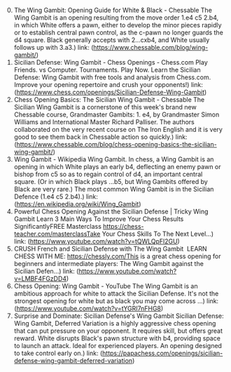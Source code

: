 ---
---
0. The Wing Gambit: Opening Guide for White & Black - Chessable
The Wing Gambit is an opening resulting from the move order 1.e4 c5 2.b4, in which White offers a pawn, either to develop the minor pieces rapidly or to establish central pawn control, as the c-pawn no longer guards the d4 square. Black generally accepts with 2…cxb4, and White usually follows up with 3.a3.)
link: (https://www.chessable.com/blog/wing-gambit/)
1. Sicilian Defense: Wing Gambit - Chess Openings - Chess.com
Play Friends. vs Computer. Tournaments. Play Now. Learn the Sicilian Defense: Wing Gambit with free tools and analysis from Chess.com. Improve your opening repertoire and crush your opponents!)
link: (https://www.chess.com/openings/Sicilian-Defense-Wing-Gambit)
2. Chess Opening Basics: The Sicilian Wing Gambit - Chessable
The Sicilian Wing Gambit is a cornerstone of this week's brand new Chessable course, Grandmaster Gambits: 1. e4, by Grandmaster Simon Williams and International Master Richard Palliser. The authors collaborated on the very recent course on The Iron English and it is very good to see them back in Chessable action so quickly.)
link: (https://www.chessable.com/blog/chess-opening-basics-the-sicilian-wing-gambit/)
3. Wing Gambit - Wikipedia
Wing Gambit. In chess, a Wing Gambit is an opening in which White plays an early b4, deflecting an enemy pawn or bishop from c5 so as to regain control of d4, an important central square. (Or in which Black plays ...b5, but Wing Gambits offered by Black are very rare.) The most common Wing Gambit is in the Sicilian Defence (1.e4 c5 2.b4).)
link: (https://en.wikipedia.org/wiki/Wing_Gambit)
4. Powerful Chess Opening Against the Sicilian Defense | Tricky Wing Gambit
Learn 3 Main Ways To Improve Your Chess Results SignificantlyFREE Masterclass https://chess-teacher.com/masterclassTake Your Chess Skills To The Next Level...)
link: (https://www.youtube.com/watch?v=tQWLQpFl2GU)
5. CRUSH French and Sicilian Defense with The Wing Gambit
️ LEARN CHESS WITH ME: https://chessly.com/This is a great chess opening for beginners and intermediate players: The Wing Gambit against the Sicilian Defen...)
link: (https://www.youtube.com/watch?v=LMBF4FGzDD4)
6. Chess Opening: Wing Gambit - YouTube
The Wing Gambit is an ambitious approach for white to attack the Sicilian Defense. It's not the strongest opening for white but as black you may come across ...)
link: (https://www.youtube.com/watch?v=tYGRI7nFHG8)
7. Surprise and Dominate: Sicilian Defense's Wing Gambit
Sicilian Defense: Wing Gambit, Deferred Variation is a highly aggressive chess opening that can put pressure on your opponent. It requires skill, but offers great reward. White disrupts Black's pawn structure with b4, providing space to launch an attack. Ideal for experienced players. An opening designed to take control early on.)
link: (https://papachess.com/openings/sicilian-defense-wing-gambit-deferred-variation)
